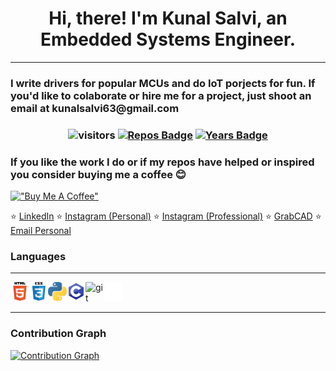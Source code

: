 <h1 align="center">
  Hi, there! I'm Kunal Salvi, an Embedded Systems Engineer. 
</h1>
<hr>
<h3>
I write drivers for popular MCUs and do IoT porjects for fun. If you'd like to colaborate or hire me for a project, just shoot an email at kunalsalvi63@gmail.com
</h3>


<h3 align="center">

![visitors](https://visitor-badge.glitch.me/badge?page_id=embeddedaplha.visitor-badge) [![Repos Badge](https://badges.pufler.dev/repos/embeddedalpha)](https://badges.pufler.dev) [![Years Badge](https://badges.pufler.dev/years/embeddedalpha)](https://badges.pufler.dev)

</h3>

<h3> If you like the work I do or if my repos have helped or inspired you consider buying me a coffee 😊 </h3> 

[!["Buy Me A Coffee"](https://www.buymeacoffee.com/assets/img/custom_images/orange_img.png)](https://www.buymeacoffee.com/kunalsalvi)

<!---

<h3 align="center">
  
  [![GitHub Streak](https://github-readme-streak-stats.herokuapp.com/?user=embeddedalpha&currStreakNum=2FD3EB&fire=red&sideLabels=F00&theme=highcontrast&&currStreakNum=DD1010&dates=white)](https://git.io/streak-stats)

</h3>

--->
<!---
 ![linkedin (1)](https://user-images.githubusercontent.com/38166489/155270845-e73ac092-0bf2-4544-9d80-a8ea73caa90a.png) 
--->

⭐ [LinkedIn](www.linkedin.com/in/kunalsalvi63) 
⭐ [Instagram (Personal)](https://www.instagram.com/ziran_daruwala/) 
⭐ [Instagram (Professional)](https://www.instagram.com/blackshield_engineering/)
⭐ [GrabCAD](https://grabcad.com/kunal.salvi-2) ⭐ [Email Personal](kunalsalvi63@gmail.com)


### Languages
---
<img align="left" alt="HTML5" width="30px" src="https://raw.githubusercontent.com/github/explore/80688e429a7d4ef2fca1e82350fe8e3517d3494d/topics/html/html.png" />
<img align="left" alt="CSS3" width="30px" src="https://raw.githubusercontent.com/github/explore/80688e429a7d4ef2fca1e82350fe8e3517d3494d/topics/css/css.png" />
<img align="left" alt="Python" width="30px" src="https://github.com/Aakarsh-B/trying-repos/blob/master/python-5.svg?raw=true"/> 
<img align="left" alt="C" width="30px" src="https://github.com/Aakarsh-B/trying-repos/blob/master/c-programming.png"/>
<img align="left" alt="git" width="30px" src="https://www.vectorlogo.zone/logos/git-scm/git-scm-icon.svg"/>
<img align="left" alt="GitHub" width="30px" src="https://github.com/Aakarsh-B/trying-repos/blob/master/github.svg"/>

<br />

<br />

---
### Contribution Graph

[![Contribution Graph](https://activity-graph.herokuapp.com/graph?username=embeddedalpha&theme=react-dark&line=17de35&area=true&hide_border=true&color=ffffff)](https://github.com/embeddedalpha/github-readme-activity-graph)


<!--- 

### Softwares
<img align="left" alt="KiCAD" width="30px" src="https://user-images.githubusercontent.com/38166489/118163105-3a5c5100-b43f-11eb-9ad8-7e54b665e8e2.png" />


<a href="https://instagram.com">
<img align = "left" 
     wdth = "30px"
     src="https://img.icons8.com/color/48/000000/instagram-new--v2.png" />
</a>
  
 <img align = "left" src="https://img.icons8.com/color/48/000000/instagram-new--v2.png" />
--->

